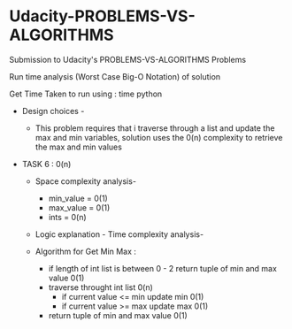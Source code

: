 



# Udacity-PROBLEMS-VS-ALGORITHMS

Submission to Udacity's PROBLEMS-VS-ALGORITHMS Problems

Run time analysis (Worst Case Big-O Notation) of solution

Get Time Taken to run using : time python <filename>


- Design choices -
  - This problem requires that i traverse through a list and update the max and min variables, solution uses the 0(n) complexity to retrieve the max and min values

- TASK 6 : 0(n)

  - Space complexity analysis-
    - min_value = 0(1)
    - max_value = 0(1)
    - ints = 0(n)

  - Logic explanation - Time complexity analysis-
  - Algorithm for Get Min Max :
    - if length of int list is between 0 - 2 return tuple of min and max value 0(1)
    - traverse throught int list 0(n)
        - if current value <= min update min 0(1)
        - if current value >= max update max 0(1)
    - return tuple of min and max value 0(1)
